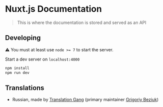 # Nuxt.js Documentation

> This is where the documentation is stored and served as an API

## Developing

:warning: You must at least use `node >= 7` to start the server.

Start a dev server on `localhost:4000`

```bash
npm install
npm run dev
```

## Translations

- Russian, made by [Translation Gang](https://github.com/translation-gang) (primary maintainer [Grigoriy Beziuk](https://github.com/gbezyuk))
